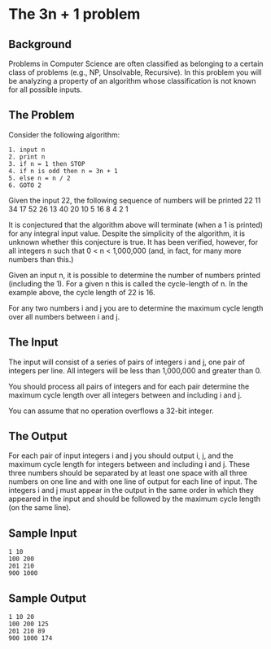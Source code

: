 # The 3n + 1 problem

## Background

Problems in Computer Science are often classified as belonging to a certain
class of problems (e.g., NP, Unsolvable, Recursive). In this problem you will
be analyzing a property of an algorithm whose classification is not known for
all possible inputs.

## The Problem

Consider the following algorithm:

```
1. input n
2. print n
3. if n = 1 then STOP
4. if n is odd then n = 3n + 1
5. else n = n / 2
6. GOTO 2
```

Given the input 22, the following sequence of numbers will be printed 22 11 34
17 52 26 13 40 20 10 5 16 8 4 2 1

It is conjectured that the algorithm above will terminate (when a 1 is printed)
for any integral input value. Despite the simplicity of the algorithm, it is
unknown whether this conjecture is true. It has been verified, however, for all
integers n such that 0 < n < 1,000,000 (and, in fact, for many more numbers
than this.)

Given an input n, it is possible to determine the number of numbers printed
(including the 1). For a given n this is called the cycle-length of n. In the
example above, the cycle length of 22 is 16.

For any two numbers i and j you are to determine the maximum cycle length over
all numbers between i and j.

## The Input

The input will consist of a series of pairs of integers i and j, one pair of
integers per line. All integers will be less than 1,000,000 and greater than 0.

You should process all pairs of integers and for each pair determine the
maximum cycle length over all integers between and including i and j.

You can assume that no operation overflows a 32-bit integer.

## The Output

For each pair of input integers i and j you should output i, j, and the maximum
cycle length for integers between and including i and j. These three numbers
should be separated by at least one space with all three numbers on one line
and with one line of output for each line of input. The integers i and j must
appear in the output in the same order in which they appeared in the input and
should be followed by the maximum cycle length (on the same line).

## Sample Input

```
1 10
100 200
201 210
900 1000
```

## Sample Output

```
1 10 20
100 200 125
201 210 89
900 1000 174
```
